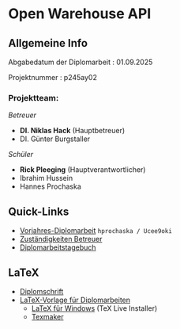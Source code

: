 # Open Warehouse API

## Allgemeine Info

Abgabedatum der Diplomarbeit : 01.09.2025

Projektnummer : p245ay02

### Projektteam:

*Betreuer*
*  **DI. Niklas Hack** (Hauptbetreuer)
*  DI. Günter Burgstaller
  
*Schüler*
* **Rick Pleeging** (Hauptverantwortlicher)
* Ibrahim Hussein
* Hannes Prochaska
## Quick-Links

* [Vorjahres-Diplomarbeit](http://trac.d474base.eu/p225c01/wiki) `hprochaska / Ucee9oki`
* [Zuständigkeiten Betreuer](./Betreuung/betreuung.md)
* [Diplomarbeitstagebuch](./DATB)

## LaTeX
* [Diplomschrift](Diplomschrift/_Diplomarbeit.pdf)
* [LaTeX-Vorlage für Diplomarbeiten](https://github.com/GuenterBurgstaller/Diplomarbeitsvorlage)
  * [LaTeX für Windows](https://mirror.ctan.org/systems/texlive/tlnet/install-tl-windows.exe) (TeX Live Installer)
  * [Texmaker](https://www.xm1math.net/texmaker/)
